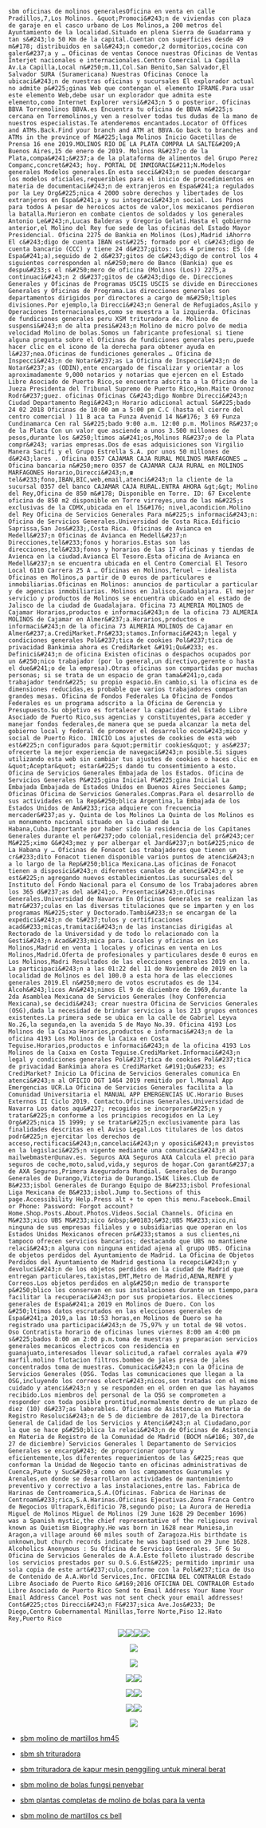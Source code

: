 
```
sbm oficinas de molinos generalesOficina en venta en calle Pradillos,7,Los Molinos. &quot;Promoci&#243;n de viviendas con plaza de garaje en el casco urbano de Los Molinos,a 200 metros del Ayuntamiento de la localidad.Situado en plena Sierra de Guadarrama y tan s&#243;lo 50 Km de la capital.Cuentan con superficies desde 49 m&#178; distribuidos en sal&#243;n comedor,2 dormitorios,cocina con galer&#237;a y … Oficinas de ventas Conoce nuestras Oficinas de Ventas Interjet nacionales e internacionales.Centro Comercial La Capilla Av.La Capilla,Local n&#250;m.11,Col.San Benito,San Salvador,El Salvador SURA (Suramericana) Nuestras Oficinas Conoce la ubicaci&#243;n de nuestras oficinas y sucursales El explorador actual no admite p&#225;ginas Web que contengan el elemento IFRAME.Para usar este elemento Web,debe usar un explorador que admita este elemento,como Internet Explorer versi&#243;n 5 o posterior. Oficinas BBVA Torremolinos BBVA.es Encuentra tu oficina de BBVA m&#225;s cercana en Torremolinos,y ven a resolver todas tus dudas de la mano de nuestros especialistas.Te atenderemos encantados.Locator of Offices and ATMs.Back.Find your branch and ATM at BBVA.Go back to branches and ATMs in the province of M&#225;laga Molinos Inicio Gacetillas de Prensa 16 ene 2019.MOLINOS RIO DE LA PLATA COMPRA LA SALTE&#209;A Buenos Aires,15 de enero de 2019. Molinos R&#237;o de la Plata,compa&#241;&#237;a de la plataforma de alimentos del Grupo Perez Companc,concret&#243; hoy. PORTAL DE INMIGRACI&#211;N.Modelos generales Modelos generales.En esta secci&#243;n se pueden descargar los modelos oficiales,requeribles para el inicio de procedimientos en materia de documentaci&#243;n de extranjeros en Espa&#241;a regulados por la Ley Org&#225;nica 4 2000 sobre derechos y libertades de los extranjeros en Espa&#241;a y su integraci&#243;n social. Los Pinos para todos A pesar de heroicos actos de valor,los mexicanos perdieron la batalla.Murieron en combate cientos de soldados y los generales Antonio Le&#243;n,Lucas Balderas y Gregorio Gelati.Hasta el gobierno anterior,el Molino del Rey fue sede de las oficinas del Estado Mayor Presidencial. Oficina 2275 de Bankia en Molinos (Los),Madrid iAhorro El c&#243;digo de cuenta IBAN est&#225; formado por el c&#243;digo de cuenta bancario (CCC) y tiene 24 d&#237;gitos: Los 4 primeros: ES (de Espa&#241;a),seguido de 2 d&#237;gitos de c&#243;digo de control los 4 siguientes corresponden al n&#250;mero de Banco (Bankia) que es despu&#233;s el n&#250;mero de oficina (Molinos (Los)) 2275,a continuaci&#243;n 2 d&#237;gitos de c&#243;digo de. Direcciones Generales y Oficinas de Programas USCIS USCIS se divide en Direcciones Generales y Oficinas de Programa.Las direcciones generales son departamentos dirigidos por directores a cargo de m&#250;ltiples divisiones.Por ejemplo,la Direcci&#243;n General de Refugiados,Asilo y Operaciones Internacionales,como se muestra a la izquierda. Oficinas de fundiciones generales peru XSM trituradora de. Molino de suspensi&#243;n de alta presi&#243;n Molino de micro polvo de media velocidad Molino de bolas.Somos un fabricante profesional si tiene alguna pregunta sobre el Oficinas de fundiciones generales peru,puede hacer clic en el icono de la derecha para obtener ayuda en l&#237;nea.Oficinas de fundiciones generales … Oficina de Inspecci&#243;n de Notar&#237;as La Oficina de Inspecci&#243;n de Notar&#237;as (ODIN),ente encargado de fiscalizar y orientar a los aproximadamente 9,000 notarios y notarias que ejercen en el Estado Libre Asociado de Puerto Rico,se encuentra adscrita a la Oficina de la Jueza Presidenta del Tribunal Supremo de Puerto Rico,Hon.Maite Oronoz Rodr&#237;guez. oficinas Oficinas C&#243;digo Nombre Direcci&#243;n Ciudad Departamento Regi&#243;n Horario adicional actual S&#225;bado 24 02 2018 Oficinas de 10:00 am a 5:00 pm C.C (hasta el cierre del centro comercial ) 11 B aca ta Funza Avenid 14 N&#176; 3 69 Funza Cundinamarca Cen ral S&#225;bado 9:00 a.m. 12:00 p.m. Molinos R&#237;o de la Plata Con un valor que asciende a unos 3.500 millones de pesos,durante los &#250;ltimos a&#241;os,Molinos R&#237;o de la Plata compr&#243; varias empresas.Dos de esas adquisiciones son Virgilio Manera Sacifi y el Grupo Estrella S.A. por unos 50 millones de d&#243;lares . Oficina 0357 CAJAMAR CAJA RURAL MOLINOS MARFAGONES … Oficina bancaria n&#250;mero 0357 de CAJAMAR CAJA RURAL en MOLINOS MARFAGONES Horario,Direcci&#243;n,☎ tel&#233;fono,IBAN,BIC,web,email,atenci&#243;n la cliente de la sucursal 0357 del banco CAJAMAR CAJA RURAL.ENTRA AHORA &gt;&gt; Molino del Rey,Oficina de 850 m&#178; Disponible en Torre. ID: 67 Excelente oficina de 850 m2 disponible en Torre virreyes,una de las m&#225;s exclusivas de la CDMX,ubicada en el 15&#176; nivel,acondicion.Molino del Rey Oficina de Servicios Generales Para m&#225;s informaci&#243;n: Oficina de Servicios Generales.Universidad de Costa Rica.Edificio Saprissa,San Jos&#233;,Costa Rica. Oficinas de Avianca en Medell&#237;n Oficinas de Avianca en Medell&#237;n Direcciones,tel&#233;fonos y horarios.Estas son las direcciones,tel&#233;fonos y horarios de las 17 oficinas y tiendas de Avienca en la ciudad.Avianca El Tesoro.Esta oficina de Avianca en Medell&#237;n se encuentra ubicada en el Centro Comercial El Tesoro Local 6110 Carrera 25 A … Oficinas en Molinos,Teruel — idealista Oficinas en Molinos,a partir de 0 euros de particulares e inmobiliarias.Oficinas en Molinos: anuncios de particular a particular y de agencias inmobiliarias. Molinos en Jalisco,Guadalajara. El mejor servicio y productos de Molinos se encuentra ubicado en el estado de Jalisco de la ciudad de Guadalajara. Oficina 73 ALMERIA MOLINOS de Cajamar Horarios,productos e informaci&#243;n de la oficina 73 ALMERIA MOLINOS de Cajamar en Almer&#237;a.Horarios,productos e informaci&#243;n de la oficina 73 ALMERIA MOLINOS de Cajamar en Almer&#237;a.CrediMarket.Pr&#233;stamos.Informaci&#243;n legal y condiciones generales Pol&#237;tica de cookies Pol&#237;tica de privacidad Bankimia ahora es CrediMarket &#191;Qu&#233; es. Definici&#243;n de oficina Existen oficinas o despachos ocupados por un &#250;nico trabajador (por lo general,un directivo,gerente o hasta el due&#241;o de la empresa).Otras oficinas son compartidas por muchas personas; si se trata de un espacio de gran tama&#241;o,cada trabajador tendr&#225; su propio espacio.En cambio,si la oficina es de dimensiones reducidas,es probable que varios trabajadores compartan grandes mesas. Oficina de Fondos Federales La Oficina de Fondos Federales es un programa adscrito a la Oficina de Gerencia y Presupuesto.Su objetivo es fortalecer la capacidad del Estado Libre Asociado de Puerto Rico,sus agencias y constituyentes,para acceder y manejar fondos federales,de manera que se pueda alcanzar la meta del gobierno local y federal de promover el desarrollo econ&#243;mico y social de Puerto Rico. INICIO Los ajustes de cookies de esta web est&#225;n configurados para &quot;permitir cookies&quot; y as&#237; ofrecerte la mejor experiencia de navegaci&#243;n posible.Si sigues utilizando esta web sin cambiar tus ajustes de cookies o haces clic en &quot;Aceptar&quot; estar&#225;s dando tu consentimiento a esto. Oficina de Servicios Generales Embajada de los Estados. Oficina de Servicios Generales P&#225;gina Inicial P&#225;gina Inicial La Embajada Embajada de Estados Unidos en Buenos Aires Secciones &amp; Oficinas Oficina de Servicios Generales.Compras.Para el desarrollo de sus actividades en la Rep&#250;blica Argentina,la Embajada de los Estados Unidos de Am&#233;rica adquiere con frecuencia mercader&#237;as y. Quinta de los Molinos La Quinta de los Molinos es un monumento nacional situado en la ciudad de La Habana,Cuba.Importante por haber sido la residencia de los Capitanes Generales durante el per&#237;odo colonial,residencia del pr&#243;cer M&#225;ximo G&#243;mez y por albergar el Jard&#237;n bot&#225;nico de La Habana y … Oficinas de Fonacot Los trabajadores que tienen un cr&#233;dito Fonacot tienen disponible varios puntos de atenci&#243;n a lo largo de la Rep&#250;blica Mexicana.Las oficinas de Fonacot tienen a disposici&#243;n diferentes canales de atenci&#243;n y se est&#225;n agregando nuevos establecimientos.Las sucursales del Instituto del Fondo Nacional para el Consumo de los Trabajadores abren los 365 d&#237;as del a&#241;o. Presentaci&#243;n.Oficinas Generales.Universidad de Navarra En Oficinas Generales se realizan las matr&#237;culas en las diversas titulaciones que se imparten y en los programas M&#225;ster y Doctorado.Tambi&#233;n se encargan de la expedici&#243;n de t&#237;tulos y certificaciones acad&#233;micas,tramitaci&#243;n de las instancias dirigidas al Rectorado de la Universidad y de todo lo relacionado con la Gesti&#243;n Acad&#233;mica para. Locales y oficinas en Los Molinos,Madrid en venta 1 locales y oficinas en venta en Los Molinos,Madrid.Oferta de profesionales y particulares desde 0 euros en Los Molinos,Madri Resultados de las elecciones generales 2019 en la. La participaci&#243;n a las 01:22 del 11 de Noviembre de 2019 en la localidad de Molinos es del 100.0 a esta hora de las elecciones generales 2019.El n&#250;mero de votos escrutados es de 134. Alcoh&#243;licos An&#243;nimos El 9 de diciembre de 1969,durante la 2da Asamblea Mexicana de Servicios Generales (hoy Conferencia Mexicana),se decidi&#243; crear nuestra Oficina de Servicios Generales (OSG),dada la necesidad de brindar servicios a los 213 grupos entonces existentes.La primera sede se ubica en la calle de Gabriel Leyva No.26,la segunda,en la avenida 5 de Mayo No.39. Oficina 4193 Los Molinos de la Caixa Horarios,productos e informaci&#243;n de la oficina 4193 Los Molinos de la Caixa en Costa Teguise.Horarios,productos e informaci&#243;n de la oficina 4193 Los Molinos de la Caixa en Costa Teguise.CrediMarket.Informaci&#243;n legal y condiciones generales Pol&#237;tica de cookies Pol&#237;tica de privacidad Bankimia ahora es CrediMarket &#191;Qu&#233; es CrediMarket? Inicio La Oficina de Servicios Generales comunica En atenci&#243;n al OFICIO DGT 1464 2019 remitido por l.Manual App Emergencias UCR.La Oficina de Servicios Generales facilita a la Comunidad Universitaria el MANUAL APP EMERGENCIAS UC.Horario Buses Externos II Ciclo 2019. Contacto.Oficinas Generales.Universidad de Navarra Los datos aqu&#237; recogidos se incorporar&#225;n y tratar&#225;n conforme a los principios recogidos en la Ley Org&#225;nica 15 1999; y se tratar&#225;n exclusivamente para las finalidades descritas en el Aviso Legal.Los titulares de los datos podr&#225;n ejercitar los derechos de acceso,rectificaci&#243;n,cancelaci&#243;n y oposici&#243;n previstos en la legislaci&#225;n vigente mediante una comunicaci&#243;n al mailwebmaster@unav.es. Seguros AXA Seguros AXA Calcula el precio para seguros de coche,moto,salud,vida,y seguros de hogar.Con garant&#237;a de AXA Seguros,Primera Aseguradora Mundial. Generales de Durango Generales de Durango,Victoria de Durango.154K likes.Club de B&#233;isbol Generales de Durango Equipo de B&#233;isbol Profesional Liga Mexicana de B&#233;isbol.Jump to.Sections of this page.Accessibility Help.Press alt + to open this menu.Facebook.Email or Phone: Password: Forgot account? Home.Shop.Posts.About.Photos.Videos.Social Channels. Oficina en M&#233;xico UBS M&#233;xico &nbsp;&#0183;&#32;UBS M&#233;xico,ni ninguna de sus empresas filiales y o subsidiarias que operan en los Estados Unidos Mexicanos ofrecen pr&#233;stamos a sus clientes,ni tampoco ofrecen servicios bancarios; destacando que UBS no mantiene relaci&#243;n alguna con ninguna entidad ajena al grupo UBS. Oficina de objetos perdidos del Ayuntamiento de Madrid. La Oficina de Objetos Perdidos del Ayuntamiento de Madrid gestiona la recepci&#243;n y devoluci&#243;n de los objetos perdidos en la ciudad de Madrid que entregan particulares,taxistas,EMT,Metro de Madrid,AENA,RENFE y Correos.Los objetos perdidos en alg&#250;n medio de transporte p&#250;blico los conservan en sus instalaciones durante un tiempo,para facilitar la recuperaci&#243;n por sus propietarios. Elecciones generales de Espa&#241;a 2019 en Molinos de Duero. Con los &#250;ltimos datos escrutados en las elecciones generales de Espa&#241;a 2019,a las 10:53 horas,en Molinos de Duero se ha registrado una participaci&#243;n de 75,97% y un total de 98 votos. Oso Contratista horario de oficinas lunes viernes 8:00 am 4:00 pm s&#225;bados 8:00 am 2:00 p.m.toma de muestras y preparacion servicios generales mecanicos electricos con residencia en guanajuato,interesados llevar solicitud,a rafael corrales ayala #79 marfil.molino flotacion filtros.bombeo de jales presa de jales concentrados toma de muestras. Comunicaci&#243;n con la Oficina de Servicios Generales (OSG. Todas las comunicaciones que llegan a la OSG,incluyendo los correos electr&#243;nicos,son tratadas con el mismo cuidado y atenci&#243;n y se responden en el orden en que las hayamos recibido.Los miembros del personal de la OSG se comprometen a responder con toda posible prontitud,normalmente dentro de un plazo de diez (10) d&#237;as laborables. Oficinas de Asistencia en Materia de Registro Resoluci&#243;n de 5 de diciembre de 2017,de la Directora General de Calidad de los Servicios y Atenci&#243;n al Ciudadano,por la que se hace p&#250;blica la relaci&#243;n de Oficinas de Asistencia en Materia de Registro de la Comunidad de Madrid (BOCM n&#186; 307,de 27 de diciembre) Servicios Generales l Departamento de Servicios Generales se encarg&#243; de proporcionar oportuna y eficientemente,los diferentes requerimientos de las &#225;reas que conforman la Unidad de Negocio tanto en oficinas administrativas de Cuenca,Paute y Suc&#250;a como en los campamentos Guarumales y Arenales,en donde se desarrollaron actividades de mantenimiento preventivo y correctivo a las instalaciones,entre las. Fabrica de Harinas de Centroamerica,S.A.(Oficinas. Fabrica de Harinas de Centroam&#233;rica,S.A.Harinas.Oficinas Ejecutivas.Zona Franca Centro de Negocios Ultrapark,Edificio 7B,segundo piso; La Aurora de Heredia Miguel de Molinos Miguel de Molinos (29 June 1628 29 December 1696) was a Spanish mystic,the chief representative of the religious revival known as Quietism Biography.He was born in 1628 near Muniesa,in Aragon,a village around 60 miles south of Zaragoza.His birthdate is unknown,but church records indicate he was baptised on 29 June 1628. Alcoholics Anonymous : Su Oficina de Servicios Generales. SF 6 Su Oficina de Servicios Generales de A.A.Este folleto ilustrado describe los servicios prestados por su O.S.G.Est&#225; permitido imprimir una sola copia de este art&#237;culo,conforme con la Pol&#237;tica de Uso de Contenido de A.A.World Services,Inc. OFICINA DEL CONTRALOR Estado Libre Asociado de Puerto Rico &#169;2016 OFICINA DEL CONTRALOR Estado Libre Asociado de Puerto Rico Send to Email Address Your Name Your Email Address Cancel Post was not sent check your email addresses! Cont&#225;ctos Direcci&#243;n F&#237;sica Ave.Jos&#233; De Diego,Centro Gubernamental Minillas,Torre Norte,Piso 12.Hato Rey,Puerto Rico 
```

<div align="center">

<a href="https://es-mill.shibang-china.com/github&k=sbm+oficinas+de+molinos+generales"><img src="https://static.shibang-china.com/es/mill/index.jpg"></a><a href="https://es-mill.shibang-china.com/materials.htmlgithub&k=sbm+oficinas+de+molinos+generales"><img src="https://static.shibang-china.com/es/mill/materials.jpg"></a><a href="https://es-mill.shibang-china.com/about.htmlgithub&k=sbm+oficinas+de+molinos+generales"><img src="https://static.shibang-china.com/es/mill/about.jpg"></a><a href="https://es-mill.shibang-china.com/contact.htmlgithub&k=sbm+oficinas+de+molinos+generales"><img src="https://static.shibang-china.com/es/mill/contact.jpg"></a>

<a href="https://es-mill.shibang-china.com/github&k=sbm+oficinas+de+molinos+generales"><img src="https://static.shibang-china.com/es/mill/banner.jpg"></a>

<a href="https://swt.shibang-china.com/github&k=sbm+oficinas+de+molinos+generales"><img src="https://static.shibang-china.com/es/mill/chat.jpg"></a>

<a href="https://es-mill.shibang-china.com/products/vertical-roller-mill.htmlgithub&k=sbm+oficinas+de+molinos+generales"><img src="https://static.shibang-china.com/es/mill/vertical.jpg"></a><a href="https://es-mill.shibang-china.com/products/raymond-mill.htmlgithub&k=sbm+oficinas+de+molinos+generales"><img src="https://static.shibang-china.com/es/mill/raymond.jpg"></a>

<a href="https://es-mill.shibang-china.com/products/ultrafine-grinding-mill.htmlgithub&k=sbm+oficinas+de+molinos+generales"><img src="https://static.shibang-china.com/es/mill/ultrafine.jpg"></a><a href="https://es-mill.shibang-china.com/products/trapezium-grinding-mill.htmlgithub&k=sbm+oficinas+de+molinos+generales"><img src="https://static.shibang-china.com/es/mill/trapezium.jpg"></a>

<a href="https://es-mill.shibang-china.com/products/ball-mill.htmlgithub&k=sbm+oficinas+de+molinos+generales"><img src="https://static.shibang-china.com/es/mill/ball.jpg"></a><a href="https://es-mill.shibang-china.com/products/hammer-mill.htmlgithub&k=sbm+oficinas+de+molinos+generales"><img src="https://static.shibang-china.com/es/mill/hammer.jpg"></a>

<a href="https://swt.shibang-china.com/github&k=sbm+oficinas+de+molinos+generales"><img src="https://static.shibang-china.com/es/mill/case.jpg"></a>

</div>


* [sbm molino de martillos hm45](sbm%20molino%20de%20martillos%20hm45.md)

* [sbm sh trituradora](sbm%20sh%20trituradora.md)

* [sbm trituradora de kapur mesin penggiling untuk mineral berat](sbm%20trituradora%20de%20kapur%20mesin%20penggiling%20untuk%20mineral%20berat.md)

* [sbm molino de bolas fungsi penyebar](sbm%20molino%20de%20bolas%20fungsi%20penyebar.md)

* [sbm plantas completas de molino de bolas para la venta](sbm%20plantas%20completas%20de%20molino%20de%20bolas%20para%20la%20venta.md)

* [sbm molino de martillos cs bell](sbm%20molino%20de%20martillos%20cs%20bell.md)